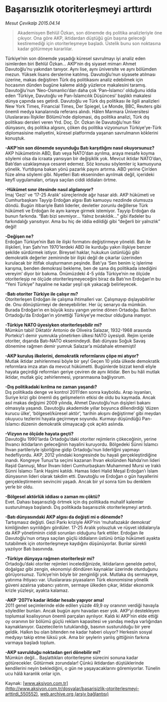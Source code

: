 # Başarısızlık otoriterleşmeyi arttırdı

*Mesut Çevikalp 2015.04.14*

<div class="pNewsDetailMainContent" itemprop="articleBody">
 <blockquote>
  <p>
   Akademisyen Behlül Özkan, son dönemde dış politika analizleriyle öne çıkıyor. Ona göre AKP, iktidardan düştüğü gün başına geleceği kestiremediği için otoriterleşmeye başladı. Üstelik bunu son noktasına kadar götürmeye kararlılar.
  </p>
 </blockquote>
 <p>
  Türkiye’nin son dönemde yaşadığı küresel savrulmayı iyi analiz eden isimlerden biri Behlül Özkan… AKP’nin dış siyaset mimarı Ahmet Davutoğlu’nu yakından tanıyor. Aynı lise, aynı üniversite ve aynı bölümden mezun. Yüksek lisans derslerine katılmış. Davutoğlu’nun siyasete atılması üzerine, makas değiştiren Türk dış politikasını analiz edebilmek için hocasının dünden bugüne kaleme aldığı yüzlerce makalesini taramış. Davutoğlu’nun ‘Neo-Osmanlıcı’dan daha çok ‘Pan–İslamcı’ olduğunu iddia eden ‘Türkiye, Davutoğlu ve Pan-İslamcılık Düşüncesi’ başlıklı makalesi dünya çapında ses getirdi. Davutoğlu ve Türk dış politikası ile ilgili analizleri New York Times, Financial Times, Der Spiegel, Le Monde, BBC, Reuters gibi önemli medya kanalarında referans alındı. Hâlen Marmara Üniversitesi Uluslararası İlişkiler Bölümü’nde diplomasi, dış politika analizi, Türk dış politikası dersleri veren Yrd. Doç. Dr. Özkan ile Davutoğlu’nun fikir dünyasını, dış politika algısını, çöken dış politika vizyonunun Türkiye’ye-Türk diplomasisine maliyetini, küresel platformda yaşanan savrulmanın köklerini konuştuk.
 </p>
 <p>
  <strong>
   -AKP’nin son dönemde soyunduğu Batı karşıtlığını nasıl okuyorsunuz?
  </strong>
  <br>
   AKP hükümetinin ABD, Batı veya NATO’dan ayrılma, araya mesafe koyma söylemi olsa da icraata yansıyan bir değişiklik yok. Mevcut iktidar NATO’dan, Batı’dan uzaklaşmaya cesaret edemez. Söz konusu söylemler iç kamuoyuna yönelik. Yurtdışına bakan yönü pazarlık payını artırma. ABD yerine Çin’den füze alma söylemi gibi. Niyetleri Batı ekseninden ayrılmak değil, içerideki keyfî uygulamaları, ortaya saçılan ciddi iddiaları örtme.
  </br>
 </p>
 <p>
  <strong>
   -Hükümet sınır ötesinde nasıl algılanıyor?
  </strong>
  <br>
   İmaj ‘Gezi’ ve ‘17-25 Aralık’ süreçlerinde ağır hasar aldı. AKP hükümeti ve Cumhurbaşkanı Tayyip Erdoğan algısı Batı kamuoyu nezdinde olumsuza döndü. Bugün itibariyle Batılı liderler, devletler zorunlu değillerse Türk hükümeti ve Erdoğan ile aynı kareye girmek istemiyor. Tayyip Erdoğan da bunun farkında. “Batı bizi sevmiyor… Yalnız bırakıldık…” gibi ifadeler bu farkındalığı yansıtıyor. Ama bu hiç de iddia edildiği gibi “değerli bir yalnızlık” değil!
  </br>
 </p>
 <p>
  <strong>
   -Değişen ne?
  </strong>
  <br>
   Erdoğan Türkiye’nin Batı ile ilişki formatını değiştirmeye yöneldi. Batı ile ilişkileri, İran Şahı’nın 1970’lerdeki ABD ile kurduğu yakın ilişkiye benzer şekilde sürdürmek istiyor. Bireysel haklar, hukukun üstünlüğü gibi demokratik değerler zemininde bir ilişki değil de çıkarlar üzerinden kurulacak bir ittifak oluşturmanın peşinde. Batı’ya ‘Sen benim iç işlerime karışma, benden demokrasi bekleme, ben de sana dış politikada istediğini vereyim’ diyor bir bakıma. Önümüzdeki 4-5 yılda Türkiye’nin ne ölçüde otoriterleşip ne ölçüde otoriterleşmeyeceğini biraz da Batı’nın Erdoğan’ın bu “Yeni Türkiye” hayaline ne kadar yeşil ışık yakacağı belirleyecek.
  </br>
 </p>
 <p>
  <strong>
   -Batı otoriter Türkiye ile çalışır mı?
  </strong>
  <br>
   Otoriterleşen Erdoğan ile çalışma ihtimalleri var. Çalışmayıp dışlayabilirler de. Onu dönüştürmeyi de deneyebilirler. Her üç senaryo da mümkün. Burada Erdoğan’ın en büyük kozu yangın yerine dönen Ortadoğu. Batı’nın Ortadoğu’da Erdoğan’ın yönettiği Türkiye’ye mecbur olduğuna inanıyor.
  </br>
 </p>
 <p>
  <strong>
   -Türkiye NATO üyesiyken otoriterleşebilir mi?
  </strong>
  <br/>
  Mümkün tabii! Diktatör Antonio de Oliveira Salazar, 1932-1968 arasında Portekiz’i demir yumrukla yönetirken ülkesi NATO üyesiydi. Rejim içeride otoriter, dışarıda Batı-NATO eksenindeydi. Batı dünyası Soğuk Savaş dönemine rağmen demir yumruk Salazar’a müdahale etmemişti!
 </p>
 <p>
  <strong>
   -AKP kuruluş ilkelerini, demokratik reformlarını çöpe mi atıyor?
  </strong>
  <br/>
  Mutlak iktidar zehirlenmesi böyle bir şey! Geçen 10 yılda ülkede demokratik reformlara imza atan da mevcut hükümetti. Bugünlerde bizzat kendi eliyle hayata geçirdiği reformları geriye çeviren de aynı iktidar. Ben bu hâli mutlak iktidar, mutlak güç zehirlenmesi, yıpranmasına bağlıyorum.
 </p>
 <p>
  <strong>
   -Dış politikadaki kırılma ne zaman yaşandı?
  </strong>
  <br/>
  Dış politikada denge ve kontrol 2011’den sonra kayboldu. Arap isyanları, Suriye krizi gibi önemli dış gelişmelerin etkisi de oldu bu kaymada. Ancak asıl makas değişimi 2009 yılında, Ahmet Davutoğlu’nun dışişleri bakanı olmasıyla yaşandı. Davutoğlu akademide yıllar boyunca dillendirdiği ‘düzen kurucu ülke’, ‘bölgesel/küresel aktör’, ‘tarihin akışını değiştirme’ gibi meydan okuyucu tezlerini hayata geçirmeye soyundu. Kurmayı düşündüğü Pan-İslamcı düzenin demokratik olmayacağı çok açıktı aslında.
 </p>
 <p>
  <strong>
   -Vizyon ne ölçüde hayata geçti?
  </strong>
  <br/>
  Davutoğlu 1990’larda Ortadoğu’daki otoriter rejimlerin çökeceğinin, yerine İhvancı iktidarların geleceğinin hayalini kuruyordu. Bölgedeki Sünni İslamcı İhvan partileriyle işbirliğine gidip Ortadoğu’nun liderliğini yapmayı hedefliyordu. AKP, 2012 yılındaki kongresinde bu hayali gerçekleştirdiğine inandı. Kongreye Tunus’ta seçimi kazanan İhvan ekolünden Nahda’nın lideri Raşid Gannuşi, Mısır İhvanı lideri Cumhurbaşkanı Muhammed Mursi ve Iraklı Sünni İslamcı Tarık Haşimi katıldı. Hamas lideri Halid Meşal Erdoğan’ı İslam dünyasının lideri olarak takdim etti. Davutoğlu ve Erdoğan o gün hayallerini gerçekleştirmenin sevincini yaşadı. Ancak bir yıl sonra tüm bu denklem yerle bir oldu.
 </p>
 <p>
  <strong>
   -Bölgesel aktörlük iddiası o zaman mı çöktü?
  </strong>
  <br/>
  Evet. Dahası başarısızlığı örtmek için dış politikada muhalif kalemler susturulmaya başlandı. Dış politikada başarısızlık otoriterleşmeyi artırdı.
 </p>
 <p>
  <strong>
   -Batı dünyasındaki AKP algısı da değişti mi o dönemde?
  </strong>
  <br/>
  Tartışmasız değişti. Gezi Parkı kriziyle AKP’nin ‘muhafazakâr demokrat’ kimliğinden sıyrıldığını gördüler. 17-25 Aralık yolsuzluk ve rüşvet iddialarıyla da AKP yönetiminin ciddi sorunları olduğunu fark ettiler. Erdoğan ile Davutoğlu’nun ortaya saçılan güçlü iddiaların üstünü örtüp hükümeti ayakta tutabilmek için otoriterleşmeye kaydığını düşünüyorlar. Bunlar sürekli yazılıyor Batı basınında.
 </p>
 <p>
  <strong>
   -Türkiye dünyaya rağmen otoriterleşir mi?
  </strong>
  <br/>
  Ortadoğu’daki otoriter rejimleri incelediğinizde, iktidarların genelde petrol, doğalgaz gibi zengin, ekonomiyi döndüren kaynaklar üzerinde oturduğunu görüyorsunuz. Türkiye’nin böyle bir zenginliği yok. Mutlaka dış sermayeye, yatırıma ihtiyacı var. Uluslararası piyasaların Türk ekonomisine yönelik güveni azalırsa yabancı yatırım, sermaye ülkeden çıkar, iktidar ekonomik krizle yüzleşir, ayakta kalamaz.
 </p>
 <p>
  <strong>
   -AKP ‘2071’e kadar iktidar hesabı yapıyor ama!
  </strong>
  <br/>
  2011 genel seçimlerinde elde edilen yüzde 49,9 oy oranının verdiği havayla söylediler bunları. Ancak bugün aynı havadan eser yok. AKP’yi destekleyen toplumsal koalisyonun önemli parçaları ayrılıyor. Kaldı ki AKP’nin elde ettiği oy oranının bir bölümü güçlü reklam kapasitesi ve yandaş medya varlığından kaynaklanıyor. Gazetecilerin tutuklandığı, basının susturulduğu bir yere geldik. Halkın bu olan bitenden ne kadar haberi oluyor? Herkesin sosyal medyayı takip etme lüksü yok. Ama bir şeylerin yanlış gittiğinin farkına varmaya başladı toplum.
 </p>
 <p>
  <strong>
   -AKP savrulduğu noktadan geri dönebilir mi?
  </strong>
  <br/>
  Mümkün değil... Başlattıkları otoriterleşme sürecini sonuna kadar götürecekler. Götürmek zorundalar! Çünkü iktidardan düştüklerinde kendilerini neyin beklediğini, o gün ne yaşayacaklarını göremiyorlar. Tünelin ucu hâlâ karanlık onlar için.
 </p>
</div>


Kaynak: [www.aksiyon.com.tr](http://www.aksiyon.com.tr/dosyalar/basarisizlik-otoriterlesmeyi-arttirdi_550552), [web.archive.org (arşiv bağlantısı)](http://web.archive.org/web/20150707133020/http://www.aksiyon.com.tr/dosyalar/basarisizlik-otoriterlesmeyi-arttirdi_550552)
